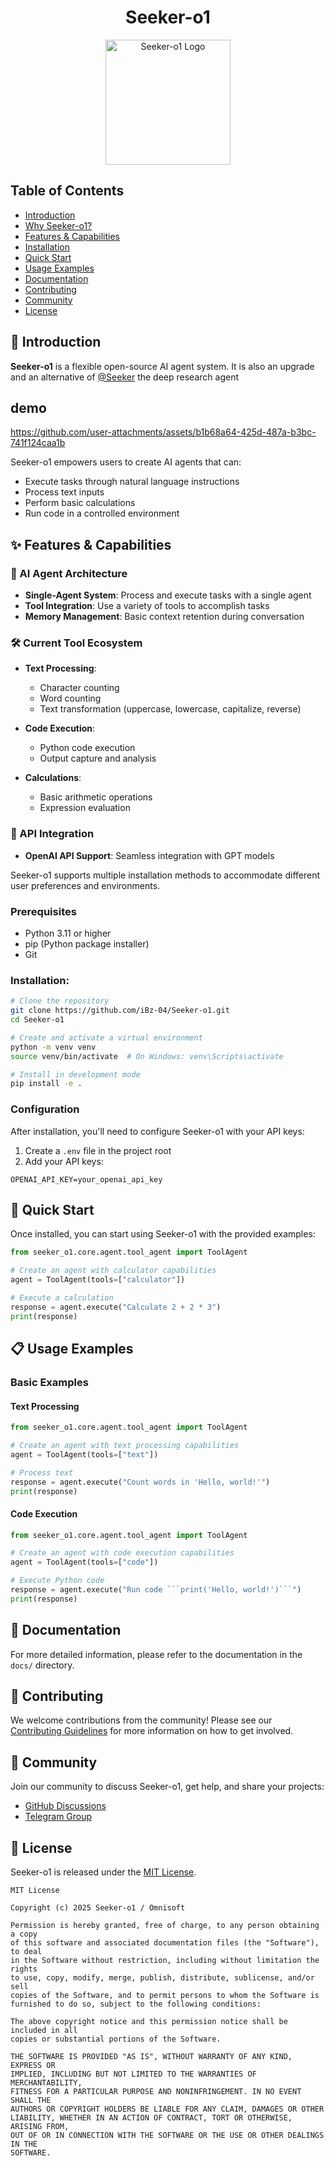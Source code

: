 
<div align="center">
   <h1>Seeker-o1 </h1>
</div>

<p align="center">
  <img src="https://res.cloudinary.com/diekemzs9/image/upload/v1746009112/extension_icon_1024px_jedbgf.png" alt="Seeker-o1 Logo" width="200"/>
</p>



## Table of Contents

- [Introduction](#-introduction)
- [Why Seeker-o1?](#-why-seeker-o1)
- [Features & Capabilities](#-features--capabilities)
- [Installation](#-installation)
- [Quick Start](#-quick-start)
- [Usage Examples](#-usage-examples)
- [Documentation](#-documentation)
- [Contributing](#-contributing)
- [Community](#-community)
- [License](#-license)

## 🌟 Introduction

**Seeker-o1**  is a flexible open-source AI agent system. It is also an upgrade and an alternative of  [@Seeker](https://github.com/iBz-04/Seeker) the deep research agent

## demo
https://github.com/user-attachments/assets/b1b68a64-425d-487a-b3bc-741f124caa1b

Seeker-o1 empowers users to create AI agents that can:

- Execute tasks through natural language instructions
- Process text inputs
- Perform basic calculations
- Run code in a controlled environment



## ✨ Features & Capabilities

### 🧠 AI Agent Architecture

- **Single-Agent System**: Process and execute tasks with a single agent
- **Tool Integration**: Use a variety of tools to accomplish tasks
- **Memory Management**: Basic context retention during conversation

### 🛠️ Current Tool Ecosystem

- **Text Processing**:
  - Character counting
  - Word counting
  - Text transformation (uppercase, lowercase, capitalize, reverse)

- **Code Execution**:
  - Python code execution
  - Output capture and analysis

- **Calculations**:
  - Basic arithmetic operations
  - Expression evaluation

### 🔄 API Integration

- **OpenAI API Support**: Seamless integration with GPT models


Seeker-o1 supports multiple installation methods to accommodate different user preferences and environments.

### Prerequisites

- Python 3.11 or higher
- pip (Python package installer)
- Git

### Installation:

```bash
# Clone the repository
git clone https://github.com/iBz-04/Seeker-o1.git
cd Seeker-o1

# Create and activate a virtual environment
python -m venv venv
source venv/bin/activate  # On Windows: venv\Scripts\activate

# Install in development mode
pip install -e .
```

### Configuration

After installation, you'll need to configure Seeker-o1 with your API keys:

1. Create a `.env` file in the project root
2. Add your API keys:

```
OPENAI_API_KEY=your_openai_api_key
```

## 🚀 Quick Start

Once installed, you can start using Seeker-o1 with the provided examples:

```python
from seeker_o1.core.agent.tool_agent import ToolAgent

# Create an agent with calculator capabilities
agent = ToolAgent(tools=["calculator"])

# Execute a calculation
response = agent.execute("Calculate 2 + 2 * 3")
print(response)
```

## 📋 Usage Examples

### Basic Examples

#### Text Processing

```python
from seeker_o1.core.agent.tool_agent import ToolAgent

# Create an agent with text processing capabilities
agent = ToolAgent(tools=["text"])

# Process text
response = agent.execute("Count words in 'Hello, world!'")
print(response)
```

#### Code Execution

```python
from seeker_o1.core.agent.tool_agent import ToolAgent

# Create an agent with code execution capabilities
agent = ToolAgent(tools=["code"])

# Execute Python code
response = agent.execute("Run code ```print('Hello, world!')```")
print(response)
```

## 📖 Documentation

For more detailed information, please refer to the documentation in the `docs/` directory.

## 🤝 Contributing

We welcome contributions from the community! Please see our [Contributing Guidelines](CONTRIBUTING.md) for more information on how to get involved.

## 👥 Community

Join our community to discuss Seeker-o1, get help, and share your projects:

- [GitHub Discussions](https://github.com/nikmcfly/Seeker-o1/discussions)
- [Telegram Group](https://t.me/seeker_o1)

## 📄 License

Seeker-o1 is released under the [MIT License](LICENSE).

```
MIT License

Copyright (c) 2025 Seeker-o1 / Omnisoft

Permission is hereby granted, free of charge, to any person obtaining a copy
of this software and associated documentation files (the "Software"), to deal
in the Software without restriction, including without limitation the rights
to use, copy, modify, merge, publish, distribute, sublicense, and/or sell
copies of the Software, and to permit persons to whom the Software is
furnished to do so, subject to the following conditions:

The above copyright notice and this permission notice shall be included in all
copies or substantial portions of the Software.

THE SOFTWARE IS PROVIDED "AS IS", WITHOUT WARRANTY OF ANY KIND, EXPRESS OR
IMPLIED, INCLUDING BUT NOT LIMITED TO THE WARRANTIES OF MERCHANTABILITY,
FITNESS FOR A PARTICULAR PURPOSE AND NONINFRINGEMENT. IN NO EVENT SHALL THE
AUTHORS OR COPYRIGHT HOLDERS BE LIABLE FOR ANY CLAIM, DAMAGES OR OTHER
LIABILITY, WHETHER IN AN ACTION OF CONTRACT, TORT OR OTHERWISE, ARISING FROM,
OUT OF OR IN CONNECTION WITH THE SOFTWARE OR THE USE OR OTHER DEALINGS IN THE
SOFTWARE.
```
